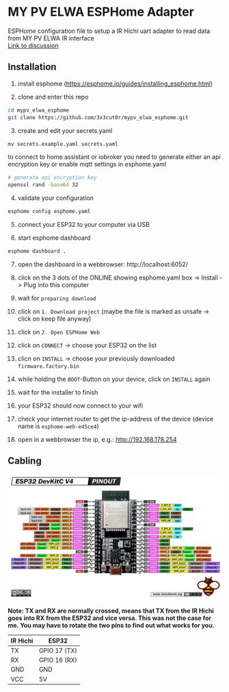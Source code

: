 # MY PV ELWA ESPHome Adapter

ESPHome configuration file to setup a IR Hichi uart adapter to read data from MY PV ELWA IR interface  
[Link to discussion](https://community.home-assistant.io/t/elwa-dc-read-uart-protocol-by-ir-hichi-with-esphome-how-to-get-into-seperate-variables/652873)

## Installation

1. install esphome (https://esphome.io/guides/installing_esphome.html)

2. clone and enter this repo

```bash
cd mypv_elwa_esphome
git clone https://github.com/3x3cut0r/mypv_elwa_esphome.git
```

3. create and edit your secrets.yaml

```bash
mv secrets.example.yaml secrets.yaml
```

to connect to home assistant or iobroker you need to generate either an api encryption key or enable mqtt settings in esphome.yaml

```bash
# generate api encryption key
openssl rand -base64 32
```

4. validate your configuration

```bash
esphome config esphome.yaml
```

5. connect your ESP32 to your computer via USB

6. start esphome dashboard

```bash
esphome dashboard .
```

7. open the dashboard in a webbrowser: http://localhost:6052/

8. click on the 3 dots of the ONLINE showing esphome.yaml box -> Install -> Plug into this computer

9. wait for `preparing download`

10. click on `1. Download project` (maybe the file is marked as unsafe -> click on keep file anyway)

11. click on `2. Open ESPHome Web`

12. click on `CONNECT` -> choose your ESP32 on the list

13. clicn on `INSTALL` -> choose your previously downloaded `firmware.factory.bin`

14. while holding the `BOOT`-Button on your device, click on `INSTALL` again

15. wait for the installer to finish

16. your ESP32 should now connect to your wifi

17. check your internet router to get the ip-address of the device (device name is `esphome-web-e45ce4`)

18. open in a webbrowser the ip, e.g.: http://192.168.178.254

## Cabling

![ESP32-DEV-KIT-v4-pinout](ESP32-DEV-KIT-v4-pinout.jpg)

**Note: TX and RX are normally crossed, means that TX from the IR Hichi goes into RX from the ESP32 and vice versa. This was not the case for me. You may have to rotate the two pins to find out what works for you.**

| **IR Hichi** | **ESP32**    |
| ------------ | ------------ |
| TX           | GPIO 17 (TX) |
| RX           | GPIO 16 (RX) |
| GND          | GND          |
| VCC          | 5V           |
